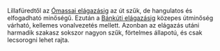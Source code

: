 Lillafüredtől az [Ómassai elágazásig](#geo:%C3%93massai%20el%C3%A1gaz%C3%A1s@48.117382,20.56862) az út szűk, de hangulatos és elfogadható minőségű. Ezután a [Bánkúti elágazásig](#geo:B%C3%A1nk%C3%BAti%20el%C3%A1gaz%C3%A1s@48.116367,20.505006) közepes útminőség várható, kellemes vonalvezetés mellett. Azonban az elágazás utáni harmadik szakasz sokszor nagyon szűk, förtelmes állapotú, és csak lecsorogni lehet rajta.
